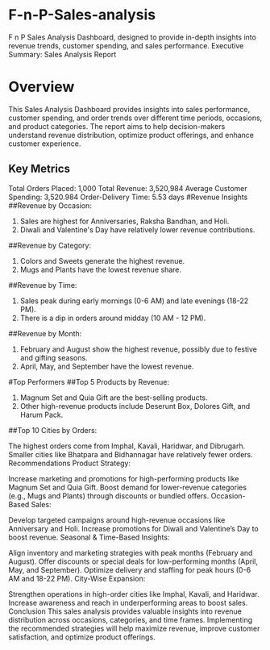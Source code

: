 # F-n-P-Sales-analysis
F n P Sales Analysis Dashboard, designed to provide in-depth insights into revenue trends, customer spending, and sales performance.
Executive Summary: Sales Analysis Report
# Overview
This Sales Analysis Dashboard provides insights into sales performance, customer spending, and order trends over different time periods, occasions, and product categories. The report aims to help decision-makers understand revenue distribution, optimize product offerings, and enhance customer experience.

## Key Metrics
Total Orders Placed: 1,000
Total Revenue: 3,520,984
Average Customer Spending: 3,520.984
Order-Delivery Time: 5.53 days
#Revenue Insights
##Revenue by Occasion:

1. Sales are highest for Anniversaries, Raksha Bandhan, and Holi.
2. Diwali and Valentine's Day have relatively lower revenue contributions.

##Revenue by Category:
1. Colors and Sweets generate the highest revenue.
2. Mugs and Plants have the lowest revenue share.

##Revenue by Time:
1. Sales peak during early mornings (0-6 AM) and late evenings (18-22 PM).
2. There is a dip in orders around midday (10 AM - 12 PM).

##Revenue by Month:
1. February and August show the highest revenue, possibly due to festive and gifting seasons.
2. April, May, and September have the lowest revenue.

#Top Performers
##Top 5 Products by Revenue:

1. Magnum Set and Quia Gift are the best-selling products.
2. Other high-revenue products include Deserunt Box, Dolores Gift, and Harum Pack.

##Top 10 Cities by Orders:

The highest orders come from Imphal, Kavali, Haridwar, and Dibrugarh.
Smaller cities like Bhatpara and Bidhannagar have relatively fewer orders.
Recommendations
Product Strategy:

Increase marketing and promotions for high-performing products like Magnum Set and Quia Gift.
Boost demand for lower-revenue categories (e.g., Mugs and Plants) through discounts or bundled offers.
Occasion-Based Sales:

Develop targeted campaigns around high-revenue occasions like Anniversary and Holi.
Increase promotions for Diwali and Valentine’s Day to boost revenue.
Seasonal & Time-Based Insights:

Align inventory and marketing strategies with peak months (February and August).
Offer discounts or special deals for low-performing months (April, May, and September).
Optimize delivery and staffing for peak hours (0-6 AM and 18-22 PM).
City-Wise Expansion:

Strengthen operations in high-order cities like Imphal, Kavali, and Haridwar.
Increase awareness and reach in underperforming areas to boost sales.
Conclusion
This sales analysis provides valuable insights into revenue distribution across occasions, categories, and time frames. Implementing the recommended strategies will help maximize revenue, improve customer satisfaction, and optimize product offerings.
